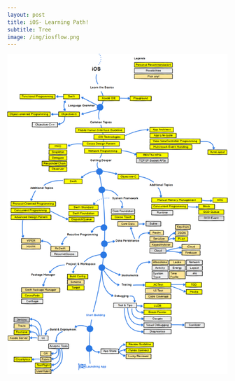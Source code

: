 ```yaml
---
layout: post
title: iOS- Learning Path!
subtitle: Tree
image: /img/iosflow.png
---
```

![image](../img/iosflow.png)




 



 













